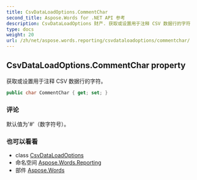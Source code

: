 ```yaml
---
title: CsvDataLoadOptions.CommentChar
second_title: Aspose.Words for .NET API 参考
description: CsvDataLoadOptions 财产. 获取或设置用于注释 CSV 数据行的字符
type: docs
weight: 20
url: /zh/net/aspose.words.reporting/csvdataloadoptions/commentchar/
---
```

## CsvDataLoadOptions.CommentChar property

获取或设置用于注释 CSV 数据行的字符。

```csharp
public char CommentChar { get; set; }
```

### 评论

默认值为'#'（数字符号）。

### 也可以看看

* class [CsvDataLoadOptions](../)
* 命名空间 [Aspose.Words.Reporting](../../csvdataloadoptions/)
* 部件 [Aspose.Words](../../../)


